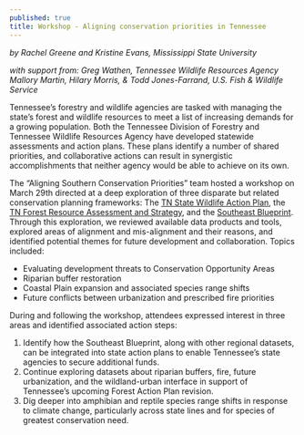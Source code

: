 ```yaml
---
published: true
title: Workshop - Aligning conservation priorities in Tennessee
---
```

_by Rachel Greene and Kristine Evans, Mississippi State University_

_with support from:_
_Greg Wathen, Tennessee Wildlife Resources Agency_
_Mallory Martin, Hilary Morris, & Todd Jones-Farrand, U.S. Fish & Wildlife Service_

Tennessee’s forestry and wildlife agencies are tasked with managing the state’s forest and wildlife resources to meet a list of increasing demands for a growing population. Both the Tennessee Division of Forestry and Tennessee Wildlife Resources Agency have developed statewide assessments and action plans. These plans identify a number of shared priorities, and collaborative actions can result in synergistic accomplishments that neither agency would be able to achieve on its own.

The “Aligning Southern Conservation Priorities” team hosted a workshop on March 29th directed at a deep exploration of three disparate but related conservation planning frameworks: The [TN State Wildlife Action Plan](http://www.tnswap.com/), the [TN Forest Resource Assessment and Strategy](https://www.tn.gov/agriculture/forests/protection/ag-forests-action-plan.html), and the [Southeast Blueprint](http://secassoutheast.org/blueprint). Through this exploration, we reviewed available data products and tools, explored areas of alignment and mis-alignment and their reasons, and identified potential themes for future development and collaboration. Topics included:

- Evaluating development threats to Conservation Opportunity Areas
- Riparian buffer restoration
- Coastal Plain expansion and associated species range shifts
- Future conflicts between urbanization and prescribed fire priorities

During and following the workshop, attendees expressed interest in three areas and identified associated action steps:

1.	Identify how the Southeast Blueprint, along with other regional datasets, can be integrated into state action plans to enable Tennessee’s state agencies to secure additional funds.
2.	Continue exploring datasets about riparian buffers, fire, future urbanization, and the wildland-urban interface in support of Tennessee’s upcoming Forest Action Plan revision.
3.	Dig deeper into amphibian and reptile species range shifts in response to climate change, particularly across state lines and for species of greatest conservation need.

